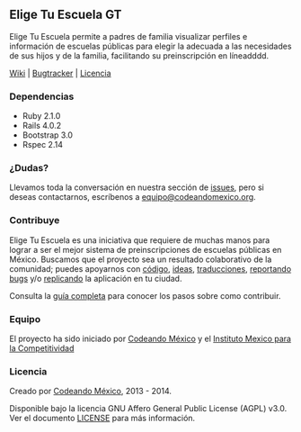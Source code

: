 ## Elige Tu Escuela GT

Elige Tu Escuela permite a padres de familia visualizar perfiles e 
información de escuelas públicas para elegir la adecuada a las necesidades 
de sus hijos y de la familia, facilitando su preinscripción en líneadddd.

[Wiki](https://github.com/CodeandoMexico/EligeTuEscuela/wiki) |
[Bugtracker](https://github.com/CodeandoMexico/EligeTuEscuela/issues) |
[Licencia](/LICENSE)

### Dependencias
- Ruby 2.1.0
- Rails 4.0.2
- Bootstrap 3.0
- Rspec 2.14

### ¿Dudas?

Llevamos toda la conversación en nuestra sección de [issues](https://github.com/CodeandoMexico/EligeTuEscuela/issues), pero si deseas contactarnos, escríbenos a <equipo@codeandomexico.org>.

### Contribuye

Elige Tu Escuela es una iniciativa que requiere de muchas manos para lograr a ser el mejor
sistema de preinscripciones de escuelas públicas en México.
Buscamos que el proyecto sea un resultado colaborativo de la comunidad; puedes apoyarnos con [código](https://github.com/CodeandoMexico/EligeTuEscuela/pulls), [ideas](https://github.com/CodeandoMexico/EligeTuEscuela/issues), [traducciones](https://github.com/CodeandoMexico/EligeTuEscuela/tree/master/config/locales),
[reportando bugs](https://github.com/CodeandoMexico/EligeTuEscuela/issues) y/o [replicando](https://github.com/CodeandoMexico/EligeTuEscuela) la aplicación en tu ciudad.

Consulta la [guía completa](https://github.com/CodeandoMexico/EligeTuEscuela/blob/master/CONTRIBUTING.md) para conocer los pasos sobre como contribuir.

### Equipo

El proyecto ha sido iniciado por [Codeando México](https://github.com/CodeandoMexico?tab=members)
y el [Instituto Mexico para la Competitividad](http://imco.org.mx/home/)

### Licencia

Creado por [Codeando México](https://github.com/CodeandoMexico?tab=members), 2013 - 2014.

Disponible bajo la licencia GNU Affero General Public License (AGPL) v3.0. Ver el documento [LICENSE](/LICENSE) para más información.

